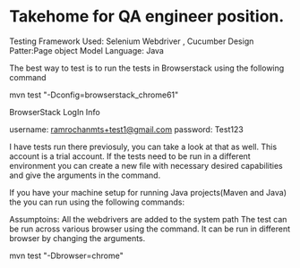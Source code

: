 # Takehome for QA engineer position.


Testing Framework Used: Selenium Webdriver , Cucumber
Design Patter:Page object Model
Language: Java

The best way to test is to run the tests in Browserstack using the following command

mvn test "-Dconfig=browserstack_chrome61"

BrowserStack LogIn Info

username: ramrochanmts+test1@gmail.com
password: Test123

I have tests run there previosuly, you can take a look at that as well. This account is a trial account. If the tests need to be run in a different environment you can create a new file with necessary desired capabilities and give the arguments in the command.



If you have your machine setup for running Java projects(Maven and Java) the you can run using the following commands:

Assumptoins: All the webdrivers are added to the system path
The test can be run across various browser using the command. It can be run in different browser by changing the arguments.

mvn test "-Dbrowser=chrome"